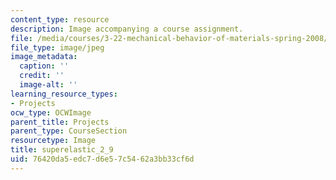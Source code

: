 ```yaml
---
content_type: resource
description: Image accompanying a course assignment.
file: /media/courses/3-22-mechanical-behavior-of-materials-spring-2008/76420da5edc7d6e57c5462a3bb33cf6d_superelastic_2_9.jpg
file_type: image/jpeg
image_metadata:
  caption: ''
  credit: ''
  image-alt: ''
learning_resource_types:
- Projects
ocw_type: OCWImage
parent_title: Projects
parent_type: CourseSection
resourcetype: Image
title: superelastic_2_9
uid: 76420da5-edc7-d6e5-7c54-62a3bb33cf6d
---
```

